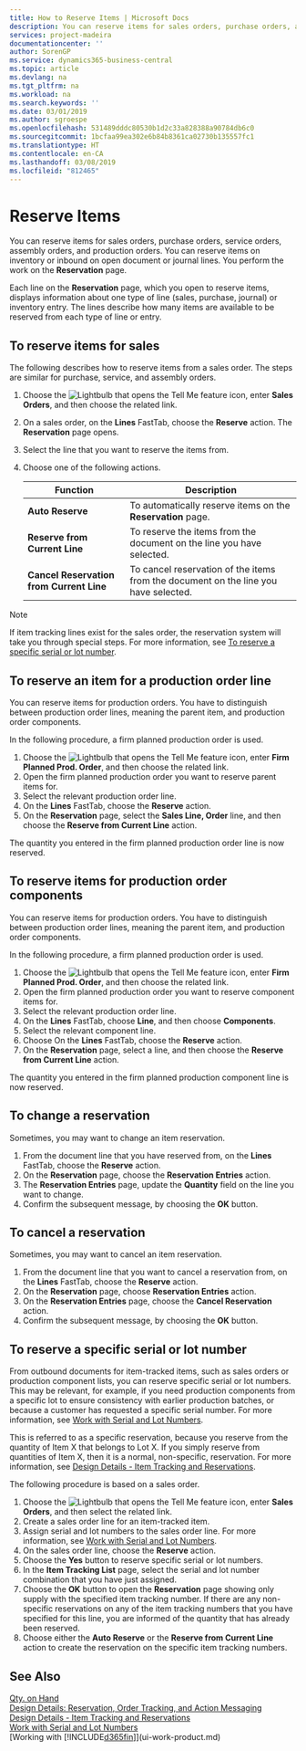 ```yaml
---
title: How to Reserve Items | Microsoft Docs
description: You can reserve items for sales orders, purchase orders, and production orders. You can reserve items on inventory or inbound on open document lines.
services: project-madeira
documentationcenter: ''
author: SorenGP
ms.service: dynamics365-business-central
ms.topic: article
ms.devlang: na
ms.tgt_pltfrm: na
ms.workload: na
ms.search.keywords: ''
ms.date: 03/01/2019
ms.author: sgroespe
ms.openlocfilehash: 531489dddc80530b1d2c33a828388a90784db6c0
ms.sourcegitcommit: 1bcfaa99ea302e6b84b8361ca02730b135557fc1
ms.translationtype: HT
ms.contentlocale: en-CA
ms.lasthandoff: 03/08/2019
ms.locfileid: "812465"
---
```

# <a name="reserve-items"></a>Reserve Items
You can reserve items for sales orders, purchase orders, service orders, assembly orders, and production orders. You can reserve items on inventory or inbound on open document or journal lines. You perform the work on the **Reservation** page.

Each line on the **Reservation** page, which you open to reserve items, displays information about one type of line (sales, purchase, journal) or inventory entry. The lines describe how many items are available to be reserved from each type of line or entry.

## <a name="to-reserve-items-for-sales"></a>To reserve items for sales
The following describes how to reserve items from a sales order. The steps are similar for purchase, service, and assembly orders.  
1.  Choose the ![Lightbulb that opens the Tell Me feature](media/ui-search/search_small.png "Tell me what you want to do") icon, enter **Sales Orders**, and then choose the related link.  
2.  On a sales order, on the **Lines** FastTab, choose the **Reserve** action. The **Reservation** page opens.  
3. Select the line that you want to reserve the items from.  
4. Choose one of the following actions.  

    |**Function**|**Description**|
    |------------------|---------------------|  
    |**Auto Reserve**|To automatically reserve items on the **Reservation** page.|  
    |**Reserve from Current Line**|To reserve the items from the document on the line you have selected.|  
    |**Cancel Reservation from Current Line**|To cancel reservation of the items from the document on the line you have selected.|

> [!NOTE]  
>  If item tracking lines exist for the sales order, the reservation system will take you through special steps. For more information, see [To reserve a specific serial or lot number](inventory-how-to-reserve-items.md#to-reserve-a-specific-serial-or-lot-number).  

## <a name="to-reserve-an-item-for-a-production-order-line"></a>To reserve an item for a production order line  
You can reserve items for production orders. You have to distinguish between production order lines, meaning the parent item, and production order components.

In the following procedure, a firm planned production order is used.   
1. Choose the ![Lightbulb that opens the Tell Me feature](media/ui-search/search_small.png "Tell me what you want to do") icon, enter **Firm Planned Prod. Order**, and then choose the related link.  
2. Open the firm planned production order you want to reserve parent items for.  
3. Select the relevant production order line.  
4. On the **Lines** FastTab, choose the **Reserve** action.
5. On the **Reservation** page, select the **Sales Line, Order** line, and then choose the **Reserve from Current Line** action.  

The quantity you entered in the firm planned production order line is now reserved.

## <a name="to-reserve-items-for-production-order-components"></a>To reserve items for production order components  
You can reserve items for production orders. You have to distinguish between production order lines, meaning the parent item, and production order components.

In the following procedure, a firm planned production order is used.    
1. Choose the ![Lightbulb that opens the Tell Me feature](media/ui-search/search_small.png "Tell me what you want to do") icon, enter **Firm Planned Prod. Order**, and then choose the related link.  
2. Open the firm planned production order you want to reserve component items for.  
3. Select the relevant production order line.  
4. On the **Lines** FastTab, choose **Line**, and then choose **Components**.  
5. Select the relevant component line.  
6. Choose On the **Lines** FastTab, choose the **Reserve** action.  
7. On the **Reservation** page, select a line, and then choose the **Reserve from Current Line** action.  

The quantity you entered in the firm planned production component line is now reserved.

## <a name="to-change-a-reservation"></a>To change a reservation  
Sometimes, you may want to change an item reservation.   
1. From the document line that you have reserved from, on the **Lines** FastTab, choose the **Reserve** action.  
2. On the **Reservation** page, choose the **Reservation Entries** action.
3. The **Reservation Entries** page, update the **Quantity** field on the line you want to change.
4. Confirm the subsequent message, by choosing the **OK** button.

## <a name="to-cancel-a-reservation"></a>To cancel a reservation  
Sometimes, you may want to cancel an item reservation.   
1. From the document line that you want to cancel a reservation from, on the **Lines** FastTab, choose the **Reserve** action.  
2. On the **Reservation** page, choose **Reservation Entries** action.  
3.  On the **Reservation Entries** page, choose the **Cancel Reservation** action.  
4.  Confirm the subsequent message, by choosing the **OK** button.  

## <a name="to-reserve-a-specific-serial-or-lot-number"></a>To reserve a specific serial or lot number  
From outbound documents for item-tracked items, such as sales orders or production component lists, you can reserve specific serial or lot numbers. This may be relevant, for example, if you need production components from a specific lot to ensure consistency with earlier production batches, or because a customer has requested a specific serial number. For more information, see [Work with Serial and Lot Numbers](inventory-how-work-item-tracking.md).

This is referred to as a specific reservation, because you reserve from the quantity of  Item X that belongs to Lot X. If you simply reserve from quantities of Item X, then it is a normal, non-specific, reservation. For more information, see [Design Details - Item Tracking and Reservations](design-details-item-tracking-and-reservations.md).

The following procedure is based on a sales order.    
1. Choose the ![Lightbulb that opens the Tell Me feature](media/ui-search/search_small.png "Tell me what you want to do") icon, enter **Sales Orders**, and then select the related link.  
2. Create a sales order line for an item-tracked item.  
3. Assign serial and lot numbers to the sales order line. For more information, see [Work with Serial and Lot Numbers](inventory-how-work-item-tracking.md).
4. On the sales order line, choose the **Reserve** action.  
5. Choose the **Yes** button to reserve specific serial or lot numbers.  
6. In the   **Item Tracking List** page, select the serial and lot number combination that you have just assigned.  
7. Choose the **OK** button to open the **Reservation** page showing only supply with the specified item tracking number. If there are any non-specific reservations on any of the item tracking numbers that you have specified for this line, you are informed of the quantity that has already been reserved.  
8. Choose either the **Auto Reserve** or the **Reserve from Current Line** action to create the reservation on the specific item tracking numbers.

## <a name="see-also"></a>See Also
[Qty. on Hand](inventory-manage-inventory.md)  
[Design Details: Reservation, Order Tracking, and Action Messaging](design-details-reservation-order-tracking-and-action-messaging.md)  
[Design Details - Item Tracking and Reservations](design-details-item-tracking-and-reservations.md)  
[Work with Serial and Lot Numbers](inventory-how-work-item-tracking.md)  
[Working with [!INCLUDE[d365fin](includes/d365fin_md.md)]](ui-work-product.md)
